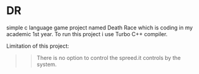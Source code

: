 # DR
simple c language  game project named Death Race which is coding in my academic 1st year. 
To run this project i use Turbo C++  compiler.

Limitation of this project:
>>There is no option to control the spreed.it controls by the system.



